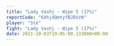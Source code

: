 ```yaml
---
title: "Lady Vashj - Wipe 5 (17%)"
reportCode: "6XhjdQmtyfBJDVzN"
player: "Sté"
fight: "Lady Vashj - Wipe 5 (17%)"
date: 2021-10-03T19:05:08.133000+00:00
---
```

